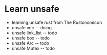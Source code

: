 # Learn unsafe

* learning unsafe rust from The Rustonomicon
* unsafe vec            -- doing
* unsafe link_list      -- todo
* unsafe box            -- todo
* unsafe Arc            -- todo
* unsafe Mutex          -- todo
